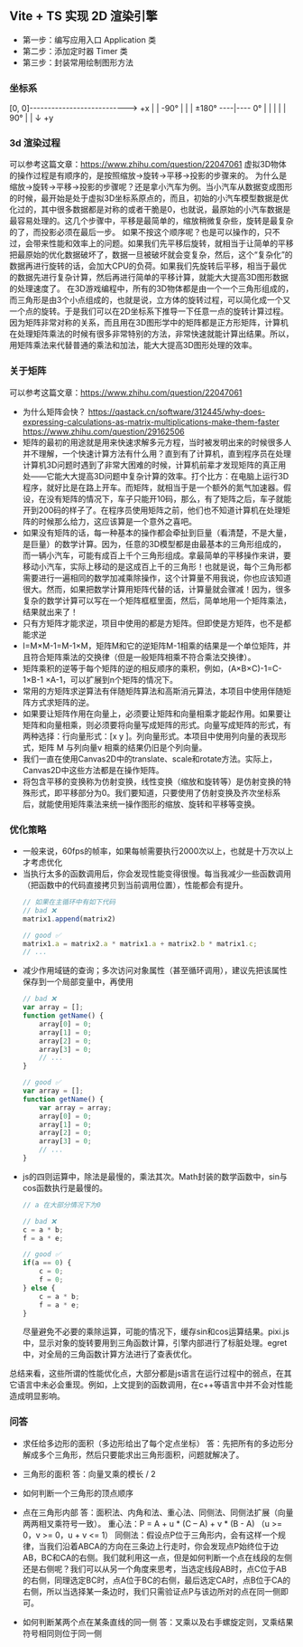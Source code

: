 ## Vite + TS 实现 2D 渲染引擎

- 第一步：编写应用入口 Application 类
- 第二步：添加定时器 Timer 类
- 第三步：封装常用绘制图形方法

### 坐标系
[0, 0]---------------------------> +x
|
|             -90°
|              |
|    ±180° ----|---- 0°
|              |
|              |
|             90°
|
|
↓
+y

### 3d 渲染过程
可以参考这篇文章：https://www.zhihu.com/question/22047061
虚拟3D物体的操作过程是有顺序的，是按照缩放->旋转->平移->投影的步骤来的。
为什么是缩放->旋转->平移->投影的步骤呢？还是拿小汽车为例。当小汽车从数据变成图形的时候，最开始是处于虚拟3D坐标系原点的，而且，初始的小汽车模型数据是优化过的，其中很多数据都是对称的或者干脆是0，也就说，最原始的小汽车数据是最容易处理的。这几个步骤中，平移是最简单的，缩放稍微复杂些，旋转是最复杂的了，而投影必须在最后一步。
如果不按这个顺序呢？也是可以操作的，只不过，会带来性能和效率上的问题。如果我们先平移后旋转，就相当于让简单的平移把最原始的优化数据破坏了，数据一旦被破坏就会变复杂，然后，这个“复杂化”的数据再进行旋转的话，会加大CPU的负荷。如果我们先旋转后平移，相当于最优的数据先进行复杂计算，然后再进行简单的平移计算，就能大大提高3D图形数据的处理速度了。
在3D游戏编程中，所有的3D物体都是由一个一个三角形组成的，而三角形是由3个小点组成的，也就是说，立方体的旋转过程，可以简化成一个又一个点的旋转。于是我们可以在2D坐标系下推导一下任意一点的旋转计算过程。
因为矩阵非常对称的关系，而且用在3D图形学中的矩阵都是正方形矩阵，计算机在处理矩阵乘法的时候有很多非常特别的方法，非常快速就能计算出结果。所以，用矩阵乘法来代替普通的乘法和加法，能大大提高3D图形处理的效率。
### 关于矩阵
可以参考这篇文章：https://www.zhihu.com/question/22047061
- 为什么矩阵会快？
    https://qastack.cn/software/312445/why-does-expressing-calculations-as-matrix-multiplications-make-them-faster
    https://www.zhihu.com/question/29162506
- 矩阵的最初的用途就是用来快速求解多元方程，当时被发明出来的时候很多人并不理解，一个快速计算方法有什么用？直到有了计算机，直到程序员在处理计算机3D问题时遇到了非常大困难的时候，计算机前辈才发现矩阵的真正用处——它能大大提高3D问题中复杂计算的效率。打个比方：在电脑上运行3D程序，就好比是在路上开车。而矩阵，就相当于是一个额外的氮气加速器。假设，在没有矩阵的情况下，车子只能开10码，那么，有了矩阵之后，车子就能开到200码的样子了。在程序员使用矩阵之前，他们也不知道计算机在处理矩阵的时候那么给力，这应该算是一个意外之喜吧。
- 如果没有矩阵的话，每一种基本的操作都会牵扯到巨量（看清楚，不是大量，是巨量）的数学计算。因为，任意的3D模型都是由最基本的三角形组成的，而一辆小汽车，可能有成百上千个三角形组成。拿最简单的平移操作来讲，要移动小汽车，实际上移动的是这成百上千的三角形！也就是说，每个三角形都需要进行一遍相同的数学加减乘除操作，这个计算量不用我说，你也应该知道很大。然而，如果把数学计算用矩阵代替的话，计算量就会骤减！因为，很多复杂的数学计算可以写在一个矩阵框框里面，然后，简单地用一个矩阵乘法，结果就出来了！
- 只有方矩阵才能求逆，项目中使用的都是方矩阵。但即使是方矩阵，也不是都能求逆
- I=M×M-1=M-1×M，矩阵M和它的逆矩阵M-1相乘的结果是一个单位矩阵，并且符合矩阵乘法的交换律（但是一般矩阵相乘不符合乘法交换律）。
- 矩阵乘积的逆等于每个矩阵的逆的相反顺序的乘积，例如，(A×B×C)-1=C-1×B-1 ×A-1，可以扩展到n个矩阵的情况下。
- 常用的方矩阵求逆算法有伴随矩阵算法和高斯消元算法，本项目中使用伴随矩阵方式求矩阵的逆。
- 如果要让矩阵作用在向量上，必须要让矩阵和向量相乘才能起作用。如果要让矩阵和向量相乘，则必须要将向量写成矩阵的形式。向量写成矩阵的形式，有两种选择：行向量形式：[x y ]。列向量形式。本项目中使用列向量的表现形式，矩阵 M 与列向量v 相乘的结果仍旧是个列向量。
- 我们一直在使用Canvas2D中的translate、scale和rotate方法。实际上，Canvas2D中这些方法都是在操作矩阵。
- 将包含平移的变换称为仿射变换，线性变换（缩放和旋转等）是仿射变换的特殊形式，即平移部分为0。我们要知道，只要使用了仿射变换及齐次坐标系后，就能使用矩阵乘法来统一操作图形的缩放、旋转和平移等变换。

### 优化策略
- 一般来说，60fps的帧率，如果每帧需要执行2000次以上，也就是十万次以上才考虑优化
- 当执行太多的函数调用后，你会发现性能变得很慢。每当我减少一些函数调用（把函数中的代码直接拷贝到当前调用位置），性能都会有提升。
    ```js
    // 如果在主循环中有如下代码
    // bad ❌
    matrix1.append(matrix2)

    // good ✅
    matrix1.a = matrix2.a * matrix1.a + matrix2.b * matrix1.c;
    // ...
    ```
- 减少作用域链的查询；多次访问对象属性（甚至循环调用），建议先把该属性保存到一个局部变量中，再使用
    ```js
    // bad ❌
    var array = [];
    function getName() {
        array[0] = 0;
        array[1] = 0;
        array[2] = 0;
        array[3] = 0;
        // ...
    }

    // good ✅
    var array = [];
    function getName() {
        var array = array;
        array[0] = 0;
        array[1] = 0;
        array[2] = 0;
        array[3] = 0;
        // ...
    }

    ```
- js的四则运算中，除法是最慢的，乘法其次。Math封装的数学函数中，sin与cos函数执行是最慢的。
    ```js 
    // a 在大部分情况下为0
    
    // bad ❌
    c = a * b;
    f = a * e;

    // good ✅
    if(a == 0) {
        c = 0;
        f = 0;
    } else {
        c = a * b;
        f = a * e;
    }
    ```
    尽量避免不必要的乘除运算，可能的情况下，缓存sin和cos运算结果。pixi.js中，显示对象的旋转要用到三角函数计算，引擎内部进行了标脏处理。egret中，对全局的三角函数计算方法进行了查表优化。

总结来看，这些所谓的性能优化点，大部分都是js语言在运行过程中的弱点，在其它语言中未必会重现。例如，上文提到的函数调用，在c++等语言中并不会对性能造成明显影响。
    
### 问答
- 求任给多边形的面积（多边形给出了每个定点坐标）
    答：先把所有的多边形分解成多个三角形，然后只要能求出三角形面积，问题就解决了。

- 三角形的面积
    答：向量叉乘的模长 / 2

- 如何判断一个三角形的顶点顺序

- 点在三角形内部
    答：面积法、内角和法、重心法、同侧法、同侧法扩展（向量两两相叉乘符号一致）。
    重心法：P = A +  u * (C – A) + v * (B - A) （u >= 0，v >= 0，u + v <= 1）
    同侧法：假设点P位于三角形内，会有这样一个规律，当我们沿着ABCA的方向在三条边上行走时，你会发现点P始终位于边AB，BC和CA的右侧。我们就利用这一点，但是如何判断一个点在线段的左侧还是右侧呢？我们可以从另一个角度来思考，当选定线段AB时，点C位于AB的右侧，同理选定BC时，点A位于BC的右侧，最后选定CA时，点B位于CA的右侧，所以当选择某一条边时，我们只需验证点P与该边所对的点在同一侧即可。

- 如何判断某两个点在某条直线的同一侧
    答：叉乘以及右手螺旋定则，叉乘结果符号相同则位于同一侧